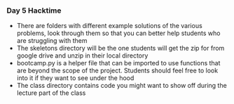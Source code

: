 ### Day 5 Hacktime
- There are folders with different example solutions of the various problems, look through them so that you can better help students who are struggling with them
- The skeletons directory will be the one students will get the zip for from google drive and unzip in their local directory
- bootcamp.py is a helper file that can be imported to use functions that are beyond the scope of the project.  Students should feel free to look into it if they want to see under the hood
- The class directory contains code you might want to show off during the lecture part of the class
